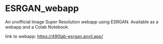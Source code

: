 # ESRGAN_webapp
An unofficial Image Super Resolution webapp using ESRGAN. Available as a webapp and a Colab Notebook.

link to webapp: https://490lab-esrgan.anvil.app/
